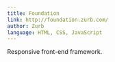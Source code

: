 ```yaml
---
title: Foundation
link: http://foundation.zurb.com/
author: Zurb
language: HTML, CSS, JavaScript
---
```


Responsive front-end framework.

